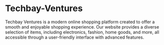 # Techbay-Ventures
Techbay Ventures is a modern online shopping platform created to offer a smooth and enjoyable shopping experience. Our website provides a diverse selection of items, including electronics, fashion, home goods, and more, all accessible through a user-friendly interface with advanced features.
